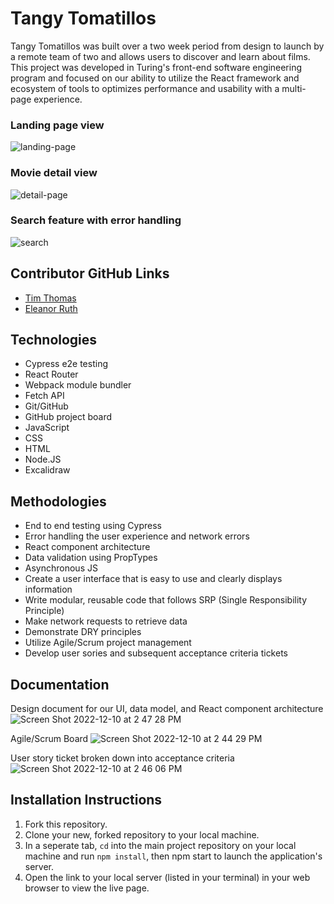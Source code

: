 # Tangy Tomatillos 
Tangy Tomatillos was built over a two week period from design to launch by a remote team of two and allows users to discover and learn about films. This project was developed in Turing's front-end software engineering program and focused on our ability to utilize the React framework and ecosystem of tools to optimizes performance and usability with a multi-page experience. 

### Landing page view
![landing-page](https://user-images.githubusercontent.com/110144802/206880552-6e3b683d-8157-4b51-951a-a140facfcc88.gif)

### Movie detail view
![detail-page](https://user-images.githubusercontent.com/110144802/206880624-bac6bcfa-5c70-4f8b-851c-c464349adb9c.gif)

### Search feature with error handling 
![search](https://user-images.githubusercontent.com/110144802/206880657-7a391bce-24e1-4e85-b94f-0d07359dd5e3.gif)

## Contributor GitHub Links
- [Tim Thomas](https://github.com/nalito223)
- [Eleanor Ruth](https://github.com/Eleanorgruth)

## Technologies
- Cypress e2e testing 
- React Router
- Webpack module bundler 
- Fetch API 
- Git/GitHub
- GitHub project board 
- JavaScript
- CSS 
- HTML 
- Node.JS
- Excalidraw 

## Methodologies
- End to end testing using Cypress
- Error handling the user experience and network errors 
- React component architecture 
- Data validation using PropTypes
- Asynchronous JS 
- Create a user interface that is easy to use and clearly displays information
- Write modular, reusable code that follows SRP (Single Responsibility Principle)
- Make network requests to retrieve data
- Demonstrate DRY principles 
- Utilize Agile/Scrum project management 
- Develop user sories and subsequent acceptance criteria tickets 

## Documentation
Design document for our UI, data model, and React component architecture 
![Screen Shot 2022-12-10 at 2 47 28 PM](https://user-images.githubusercontent.com/110144802/206881210-f3d89beb-5bc3-469f-9df1-371731fa20d1.png)

Agile/Scrum Board 
![Screen Shot 2022-12-10 at 2 44 29 PM](https://user-images.githubusercontent.com/110144802/206881258-8822a361-b06c-4247-be5b-7573ff642a5a.png)

User story ticket broken down into acceptance criteria 
![Screen Shot 2022-12-10 at 2 46 06 PM](https://user-images.githubusercontent.com/110144802/206881260-41c7f013-4050-4c0a-a7fb-a0dcb63e0c70.png)


## Installation Instructions
1. Fork this repository.
2. Clone your new, forked repository to your local machine.
3. In a seperate tab, `cd` into the main project repository on your local machine and run `npm install`, then npm start to launch the application's server.
4. Open the link to your local server (listed in your terminal) in your web browser to view the live page.
